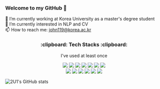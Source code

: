### Welcome to my GitHub 👋


🔭 I’m currently working at Korea University as a master's degree student <br>
🌱 I’m currently interested in NLP and CV <br>
📫 How to reach me: john119@korea.ac.kr <be>

<h3 align="center">:clipboard: Tech Stacks :clipboard:</h3>
<p align="center"> I've used at least once </p>

<p align="center"> 
<img src="https://img.shields.io/badge/Python-3776AB?style=for-the-badge&logo=Python&logoColor=white"> <img src="https://img.shields.io/badge/Pytorch-EE4C2C?style=for-the-badge&logo=pytorch&logoColor=white"> <img src="https://img.shields.io/badge/scikit--learn-F7931E?style=for-the-badge&logo=scikitlearn&logoColor=white"> <img src="https://img.shields.io/badge/TensorFlow-FF6F00?style=for-the-badge&logo=tensorflow&logoColor=white"> <img src="https://img.shields.io/badge/MongoDB-47A248?style=for-the-badge&logo=mongodb&logoColor=white"> <img src="https://img.shields.io/badge/R-276DC3?style=for-the-badge&logo=r&logoColor=white"> <img src="https://img.shields.io/badge/MySQL-4479A1?style=for-the-badge&logo=MySQL&logoColor=white"> <br>
<img src="https://img.shields.io/badge/HTML-E34F26?style=for-the-badge&logo=html5&logoColor=white"> <img src="https://img.shields.io/badge/CSS-1572B6?style=for-the-badge&logo=css3&logoColor=white">  <img src="https://img.shields.io/badge/JavaScript-F7DF1E?style=for-the-badge&logo=JavaScript&logoColor=white"> <img src="https://img.shields.io/badge/github-181717?style=for-the-badge&logo=github&logoColor=white"> <img src="https://img.shields.io/badge/Docker-2496ED?style=for-the-badge&logo=docker&logoColor=white">
<img src="https://img.shields.io/badge/Flask-000000?style=for-the-badge&logo=flask&logoColor=white">
</p>

![2U1's GitHub stats](https://github-readme-stats.vercel.app/api?username=2U1&show_icons=true&theme=radical)


